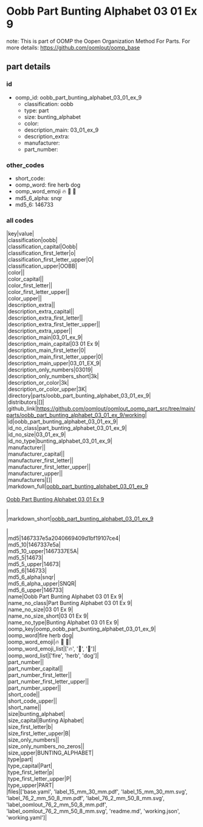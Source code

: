 # Oobb Part Bunting Alphabet 03 01 Ex 9  

note: This is part of OOMP the Oopen Organization Method For Parts. For more details: https://github.com/oomlout/oomp_base

##  part details





### id
* oomp_id: oobb_part_bunting_alphabet_03_01_ex_9
  * classification: oobb
  * type: part
  * size: bunting_alphabet
  * color: 
  * description_main: 03_01_ex_9
  * description_extra: 
  * manufacturer: 
  * part_number: 

### other_codes
* short_code: 
* oomp_word: fire herb dog
* oomp_word_emoji :fire: :herb: :dog:
* md5_6_alpha: snqr
* md5_6: 146733

### all codes 
|key|value|  
|classification|oobb|  
|classification_capital|Oobb|  
|classification_first_letter|o|  
|classification_first_letter_upper|O|  
|classification_upper|OOBB|  
|color||  
|color_capital||  
|color_first_letter||  
|color_first_letter_upper||  
|color_upper||  
|description_extra||  
|description_extra_capital||  
|description_extra_first_letter||  
|description_extra_first_letter_upper||  
|description_extra_upper||  
|description_main|03_01_ex_9|  
|description_main_capital|03 01 Ex 9|  
|description_main_first_letter|0|  
|description_main_first_letter_upper|0|  
|description_main_upper|03_01_EX_9|  
|description_only_numbers|03019|  
|description_only_numbers_short|3k|  
|description_or_color|3k|  
|description_or_color_upper|3K|  
|directory|parts/oobb_part_bunting_alphabet_03_01_ex_9|  
|distributors|[]|  
|github_link|https://github.com/oomlout/oomlout_oomp_part_src/tree/main/parts/oobb_part_bunting_alphabet_03_01_ex_9/working|  
|id|oobb_part_bunting_alphabet_03_01_ex_9|  
|id_no_class|part_bunting_alphabet_03_01_ex_9|  
|id_no_size|03_01_ex_9|  
|id_no_type|bunting_alphabet_03_01_ex_9|  
|manufacturer||  
|manufacturer_capital||  
|manufacturer_first_letter||  
|manufacturer_first_letter_upper||  
|manufacturer_upper||  
|manufacturers|[]|  
|markdown_full|[oobb_part_bunting_alphabet_03_01_ex_9](https://github.com/oomlout/oomlout_oomp_part_src/tree/main/parts/oobb_part_bunting_alphabet_03_01_ex_9/working)<br>[](https://github.com/oomlout/oomlout_oomp_part_src/tree/main/parts/oobb_part_bunting_alphabet_03_01_ex_9/working)<br>[Oobb Part Bunting Alphabet 03 01 Ex 9](https://github.com/oomlout/oomlout_oomp_part_src/tree/main/parts/oobb_part_bunting_alphabet_03_01_ex_9/working)<br><br>|  
|markdown_short|[oobb_part_bunting_alphabet_03_01_ex_9](https://github.com/oomlout/oomlout_oomp_part_src/tree/main/parts/oobb_part_bunting_alphabet_03_01_ex_9/working)<br><br>|  
|md5|1467337e5a2040669409d1bf19107ce4|  
|md5_10|1467337e5a|  
|md5_10_upper|1467337E5A|  
|md5_5|14673|  
|md5_5_upper|14673|  
|md5_6|146733|  
|md5_6_alpha|snqr|  
|md5_6_alpha_upper|SNQR|  
|md5_6_upper|146733|  
|name|Oobb Part Bunting Alphabet 03 01 Ex 9|  
|name_no_class|Part Bunting Alphabet 03 01 Ex 9|  
|name_no_size|03 01 Ex 9|  
|name_no_size_short|03 01 Ex 9|  
|name_no_type|Bunting Alphabet 03 01 Ex 9|  
|oomp_key|oomp_oobb_part_bunting_alphabet_03_01_ex_9|  
|oomp_word|fire herb dog|  
|oomp_word_emoji|:fire: :herb: :dog:|  
|oomp_word_emoji_list|[':fire:', ':herb:', ':dog:']|  
|oomp_word_list|['fire', 'herb', 'dog']|  
|part_number||  
|part_number_capital||  
|part_number_first_letter||  
|part_number_first_letter_upper||  
|part_number_upper||  
|short_code||  
|short_code_upper||  
|short_name||  
|size|bunting_alphabet|  
|size_capital|Bunting Alphabet|  
|size_first_letter|b|  
|size_first_letter_upper|B|  
|size_only_numbers||  
|size_only_numbers_no_zeros||  
|size_upper|BUNTING_ALPHABET|  
|type|part|  
|type_capital|Part|  
|type_first_letter|p|  
|type_first_letter_upper|P|  
|type_upper|PART|  
|files|['base.yaml', 'label_15_mm_30_mm.pdf', 'label_15_mm_30_mm.svg', 'label_76_2_mm_50_8_mm.pdf', 'label_76_2_mm_50_8_mm.svg', 'label_oomlout_76_2_mm_50_8_mm.pdf', 'label_oomlout_76_2_mm_50_8_mm.svg', 'readme.md', 'working.json', 'working.yaml']|  
